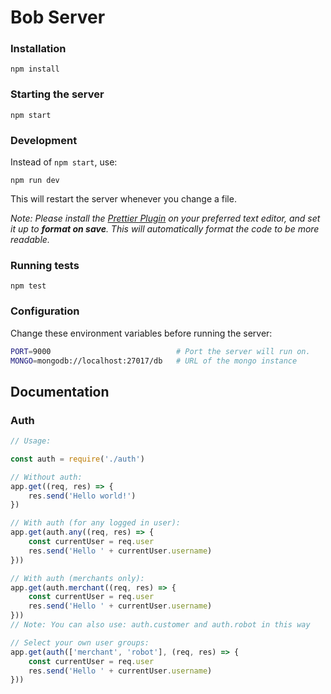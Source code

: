 # Bob Server

### Installation

```
npm install
```

### Starting the server
```
npm start
```

### Development
Instead of `npm start`, use:
```
npm run dev
```
This will restart the server whenever you change a file.

*Note: Please install the [Prettier Plugin](https://prettier.io/docs/en/editors.html) on your preferred text editor, and set it up to __format on save__. This will automatically format the code to be more readable.*

### Running tests
```
npm test
```

### Configuration
Change these environment variables before running the server:
```bash
PORT=9000                            # Port the server will run on.
MONGO=mongodb://localhost:27017/db   # URL of the mongo instance
```

## Documentation

### Auth
```javascript
// Usage:

const auth = require('./auth')

// Without auth:
app.get((req, res) => {
    res.send('Hello world!')
})

// With auth (for any logged in user):
app.get(auth.any((req, res) => {
    const currentUser = req.user
    res.send('Hello ' + currentUser.username)
}))

// With auth (merchants only):
app.get(auth.merchant((req, res) => {
    const currentUser = req.user
    res.send('Hello ' + currentUser.username)
}))
// Note: You can also use: auth.customer and auth.robot in this way

// Select your own user groups:
app.get(auth(['merchant', 'robot'], (req, res) => {
    const currentUser = req.user
    res.send('Hello ' + currentUser.username)
}))
```